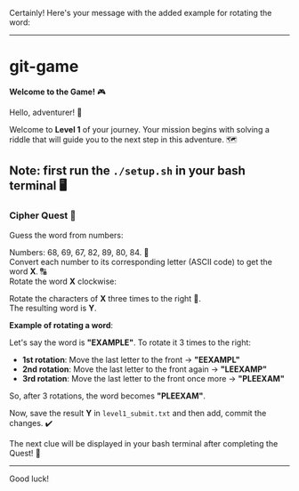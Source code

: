 Certainly! Here's your message with the added example for rotating the word:

---

# git-game

**Welcome to the Game!** 🎮

Hello, adventurer! 👋

Welcome to **Level 1** of your journey. Your mission begins with solving a riddle that will guide you to the next step in this adventure. 🗺️

## Note: first run the `./setup.sh` in your bash terminal 🖥️

### **Cipher Quest** 🔑

Guess the word from numbers:

Numbers: 68, 69, 67, 82, 89, 80, 84. 🔢  
Convert each number to its corresponding letter (ASCII code) to get the word **X**. 🔠  
Rotate the word **X** clockwise:

Rotate the characters of **X** three times to the right 🔄.  
The resulting word is **Y**.

**Example of rotating a word**:

Let's say the word is **"EXAMPLE"**. To rotate it 3 times to the right:

- **1st rotation**: Move the last letter to the front → **"EEXAMPL"**
- **2nd rotation**: Move the last letter to the front again → **"LEEXAMP"**
- **3rd rotation**: Move the last letter to the front once more → **"PLEEXAM"**

So, after 3 rotations, the word becomes **"PLEEXAM"**.

Now, save the result **Y** in `level1_submit.txt` and then add, commit the changes. ✔️

The next clue will be displayed in your bash terminal after completing the Quest! 🌟

---

Good luck!